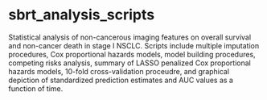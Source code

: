# sbrt_analysis_scripts
Statistical analysis of non-cancerous imaging features on overall survival and non-cancer death in stage I NSCLC. Scripts include multiple imputation procedures, Cox proportional hazards models, model building procedures, competing risks analysis, summary of LASSO penalized Cox proportional hazards models, 10-fold cross-validation proceudre, and graphical depiction of standardized prediction estimates and AUC values as a function of time.

